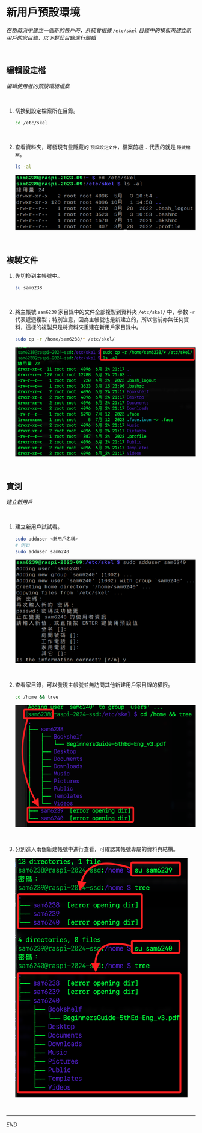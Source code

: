 # 新用戶預設環境

_在樹莓派中建立一個新的帳戶時，系統會根據 `/etc/skel` 目錄中的模板來建立新用戶的家目錄，以下對此目錄進行編輯_

<br>

## 編輯設定檔

_編輯使用者的預設環境檔案_

<br>

1. 切換到設定檔案所在目錄。

    ```bash
    cd /etc/skel
    ```

<br>

2. 查看資料夾，可發現有些隱藏的 `預設設定文件`，檔案前綴 `.` 代表的就是 `隱藏檔案`。

    ```bash
    ls -al
    ```

    ![](images/img_601.png)

<br>

## 複製文件

1. 先切換到主帳號中。

    ```bash
    su sam6238
    ```

<br>

2. 將主帳號 `sam6238` 家目錄中的文件全部複製到資料夾 `/etc/skel/` 中，參數 `-r` 代表遞迴複製；特別注意，因為主帳號也是新建立的，所以當前亦無任何資料，這樣的複製只是將資料夾重建在新用戶家目錄中。

    ```bash
    sudo cp -r /home/sam6238/* /etc/skel/
    ```

    ![](images/img_602.png)

<br>

## 實測

_建立新用戶_

<br>

1. 建立新用戶試試看。

    ```bash
    sudo adduser <新用戶名稱>
    # 例如
    sudo adduser sam6240
    ```

    ![](images/img_603.png)

<br>

2. 查看家目錄，可以發現主帳號並無訪問其他新建用戶家目錄的權限。

    ```bash
    cd /home && tree
    ```

    ![](images/img_604.png)

<br>

3. 分別進入兩個新建帳號中進行查看，可確認其帳號專屬的資料與結構。

    ![](images/img_61.png)

<br>

___

_END_
